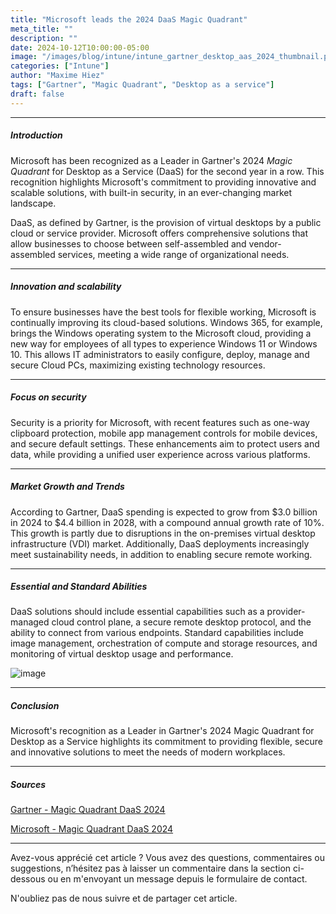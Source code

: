 ```yaml
---
title: "Microsoft leads the 2024 DaaS Magic Quadrant"
meta_title: ""
description: ""
date: 2024-10-12T10:00:00-05:00
image: "/images/blog/intune/intune_gartner_desktop_aas_2024_thumbnail.png"
categories: ["Intune"]
author: "Maxime Hiez"
tags: ["Gartner", "Magic Quadrant", "Desktop as a service"]
draft: false
---
```

---

##### Introduction
Microsoft has been recognized as a Leader in Gartner's 2024 *Magic Quadrant* for Desktop as a Service (DaaS) for the second year in a row. This recognition highlights Microsoft's commitment to providing innovative and scalable solutions, with built-in security, in an ever-changing market landscape.

DaaS, as defined by Gartner, is the provision of virtual desktops by a public cloud or service provider. Microsoft offers comprehensive solutions that allow businesses to choose between self-assembled and vendor-assembled services, meeting a wide range of organizational needs.

---

##### Innovation and scalability
To ensure businesses have the best tools for flexible working, Microsoft is continually improving its cloud-based solutions. Windows 365, for example, brings the Windows operating system to the Microsoft cloud, providing a new way for employees of all types to experience Windows 11 or Windows 10. This allows IT administrators to easily configure, deploy, manage and secure Cloud PCs, maximizing existing technology resources.

---

##### Focus on security
Security is a priority for Microsoft, with recent features such as one-way clipboard protection, mobile app management controls for mobile devices, and secure default settings. These enhancements aim to protect users and data, while providing a unified user experience across various platforms.

---

##### Market Growth and Trends
According to Gartner, DaaS spending is expected to grow from $3.0 billion in 2024 to $4.4 billion in 2028, with a compound annual growth rate of 10%. This growth is partly due to disruptions in the on-premises virtual desktop infrastructure (VDI) market. Additionally, DaaS deployments increasingly meet sustainability needs, in addition to enabling secure remote working.

---

##### Essential and Standard Abilities
DaaS solutions should include essential capabilities such as a provider-managed cloud control plane, a secure remote desktop protocol, and the ability to connect from various endpoints. Standard capabilities include image management, orchestration of compute and storage resources, and monitoring of virtual desktop usage and performance.

![image](/images/blog/intune/intune_gartner_desktop_aas_2024_001.png)

---

##### Conclusion
Microsoft's recognition as a Leader in Gartner's 2024 Magic Quadrant for Desktop as a Service highlights its commitment to providing flexible, secure and innovative solutions to meet the needs of modern workplaces.

---

##### Sources
[Gartner - Magic Quadrant DaaS 2024](https://www.gartner.com/doc/reprints?id=1-2ITTRYCT&ct=240917&st=sb)

[Microsoft - Magic Quadrant DaaS 2024](https://www.microsoft.com/en-us/microsoft-365/blog/2024/10/03/microsoft-recognized-as-a-leader-in-the-2024-gartner-magic-quadrant-for-desktop-as-a-service-for-the-second-year-in-a-row)

---


Avez-vous apprécié cet article ? Vous avez des questions, commentaires ou suggestions, n’hésitez pas à laisser un commentaire dans la section ci-dessous ou en m'envoyant un message depuis le formulaire de contact.

N'oubliez pas de nous suivre et de partager cet article.